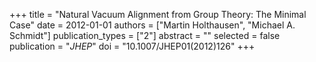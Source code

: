 +++
title = "Natural Vacuum Alignment from Group Theory: The Minimal Case"
date = 2012-01-01
authors = ["Martin Holthausen", "Michael A. Schmidt"]
publication_types = ["2"]
abstract = ""
selected = false
publication = "*JHEP*"
doi = "10.1007/JHEP01(2012)126"
+++

